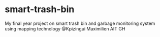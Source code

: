 # smart-trash-bin
My final year project on smart trash bin and garbage monitoring system using mapping technology
@Kpizingui Maximilien AIT GH 

